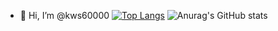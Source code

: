 - 👋 Hi, I’m @kws60000
[![Top Langs](https://github-readme-stats.vercel.app/api/top-langs/?username=kws60000)](https://github.com/anuraghazra/github-readme-stats)
![Anurag's GitHub stats](https://github-readme-stats.vercel.app/api?username=kws60000&show_icons=true&theme=radical)
